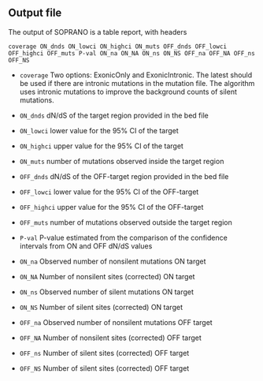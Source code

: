 ## Output file

The output of SOPRANO is a table report, with headers

```{bash}
coverage ON_dnds ON_lowci ON_highci ON_muts OFF_dnds OFF_lowci OFF_highci OFF_muts P-val ON_na ON_NA ON_ns ON_NS OFF_na OFF_NA OFF_ns OFF_NS
```

- ```coverage``` Two options: ExonicOnly and ExonicIntronic. The latest should be used if there are intronic mutations in the mutation file. The algorithm uses intronic mutations to improve the background counts of silent mutations.

- ```ON_dnds``` dN/dS of the target region provided in the bed file

- ```ON_lowci``` lower value for the 95% CI of the target

- ```ON_highci``` upper value for the 95% CI of the target

- ```ON_muts``` number of mutations observed inside the target region

- ```OFF_dnds``` dN/dS of the OFF-target region provided in the bed file

- ```OFF_lowci``` lower value for the 95% CI of the OFF-target

- ```OFF_highci``` upper value for the 95% CI of the OFF-target

- ```OFF_muts``` number of mutations observed outside the target region

- ```P-val``` P-value estimated from the comparison of the confidence intervals from ON and OFF dN/dS values

- ```ON_na``` Observed number of nonsilent mutations ON target

- ```ON_NA``` Number of nonsilent sites (corrected) ON target

- ```ON_ns``` Observed number of silent mutations ON target

- ```ON_NS``` Number of silent sites (corrected) ON target

- ```OFF_na``` Observed number of nonsilent mutations OFF target

- ```OFF_NA``` Number of nonsilent sites (corrected) OFF target

- ```OFF_ns``` Number of silent sites (corrected) OFF target

- ```OFF_NS``` Number of silent sites (corrected) OFF target